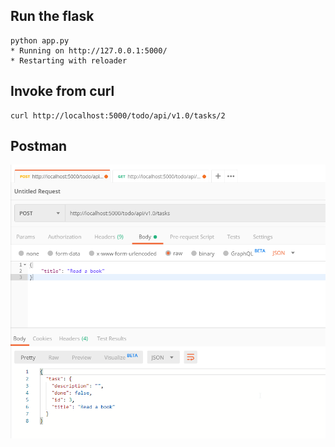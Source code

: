 ## Run the flask
```
python app.py
* Running on http://127.0.0.1:5000/
* Restarting with reloader
```
## Invoke from curl
```
curl http://localhost:5000/todo/api/v1.0/tasks/2
```
## Postman
![post method](https://github.com/lynardme/my-python-project/blob/master/img/001-post.png)
